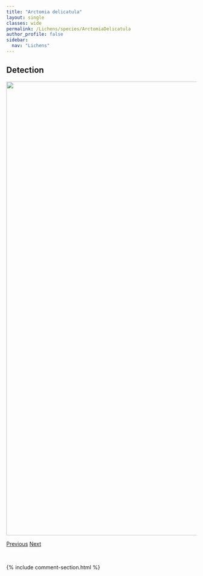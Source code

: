 ```yaml
---
title: "Arctomia delicatula"
layout: single
classes: wide
permalink: /Lichens/species/ArctomiaDelicatula
author_profile: false
sidebar:
  nav: "Lichens"
---
```


<h2>Detection</h2>

<a href="https://drive.google.com/uc?export=view&id=1OrLVT_weIkvEbvo2rbLSyNR_6NxThr4q">
<img src="https://drive.google.com/uc?export=view&id=1OrLVT_weIkvEbvo2rbLSyNR_6NxThr4q" height = "1200" width = "800">
</a>


<a href="/DevelopmentWebsite/Lichens/species/AnaptychiaCrinalis" class="pagination--pager" title="Anaptychia crinalis">Previous</a> <a href="/DevelopmentWebsite/Lichens/species/ArctoparmeliaCentrifuga" class="pagination--pager" title="Arctoparmelia centrifuga">Next</a>

<p>&nbsp;</p>

{% include comment-section.html %}

